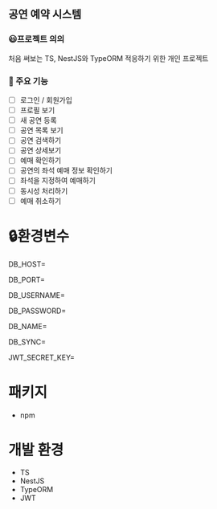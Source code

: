 ## 공연 예약 시스템

### 😃프로젝트 의의
처음 써보는 TS, NestJS와 TypeORM 적응하기 위한
개인 프로젝트

### 📌 주요 기능
- [ ]  로그인 / 회원가입
- [ ]  프로필 보기
- [ ]  새 공연 등록
- [ ]  공연 목록 보기
- [ ]  공연 검색하기
- [ ]  공연 상세보기
- [ ]  예매 확인하기
- [ ]  공연의 좌석 예매 정보 확인하기
- [ ]  좌석을 지정하여 예매하기
- [ ]  동시성 처리하기
- [ ]  예매 취소하기

# 🔒환경변수


DB_HOST=


DB_PORT=


DB_USERNAME=


DB_PASSWORD=


DB_NAME=


DB_SYNC=


JWT_SECRET_KEY=



# 패키지
- npm

# 개발 환경
- TS
- NestJS
- TypeORM
- JWT
